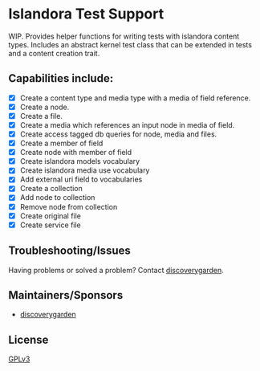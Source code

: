 # Islandora Test Support

WIP. Provides helper functions for writing tests with islandora content types.
Includes an abstract kernel test class that can be extended in tests and a content creation trait.

## Capabilities include:

- [x] Create a content type and media type with a media of field reference.
- [x] Create a node.
- [x] Create a file.
- [x] Create a media which references an input node in media of field.
- [x] Create access tagged db queries for node, media and files.
- [x] Create a member of field
- [x] Create node with member of field
- [x] Create islandora models vocabulary
- [x] Create islandora media use vocabulary
- [x] Add external uri field to vocabularies
- [x] Create a collection
- [x] Add node to collection
- [x] Remove node from collection
- [x] Create original file
- [x] Create service file

## Troubleshooting/Issues

Having problems or solved a problem? Contact
[discoverygarden](http://www.discoverygarden.ca/).

## Maintainers/Sponsors

* [discoverygarden](http://www.discoverygarden.ca/)

## License
[GPLv3](https://www.gnu.org/licenses/gpl-3.0.txt)
